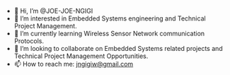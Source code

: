 - 👋 Hi, I’m @JOE-JOE-NGIGI
- 👀 I’m interested in Embedded Systems engineering and Technical Project Management.
- 🌱 I’m currently learning Wireless Sensor Network communication Protocols.
- 💞️ I’m looking to collaborate on Embedded Systems related projects and Technical Project Management Opportunities.
- 📫 How to reach me: jngigiw@gmail.com

<!---
JOE-JOE-NGIGI/JOE-JOE-NGIGI is a ✨ special ✨ repository because its `README.md` (this file) appears on your GitHub profile.
You can click the Preview link to take a look at your changes.
--->
